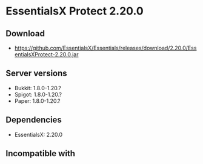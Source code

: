 # EssentialsX Protect 2.20.0

## Download
- https://github.com/EssentialsX/Essentials/releases/download/2.20.0/EssentialsXProtect-2.20.0.jar

## Server versions
- Bukkit: 1.8.0-1.20.?
- Spigot: 1.8.0-1.20.?
- Paper: 1.8.0-1.20.?

## Dependencies
- EssentialsX: 2.20.0

## Incompatible with